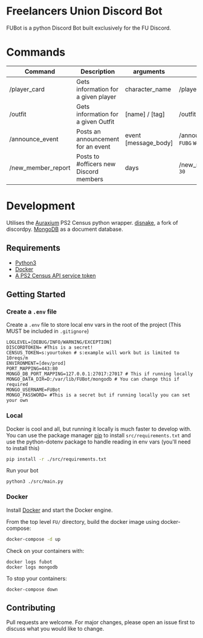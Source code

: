 # Freelancers Union Discord Bot

FUBot is a python Discord Bot built exclusively for the FU Discord.

# Commands

| Command | Description  | arguments  | Example  |
| ------- | --- | --- | --- |
| /player_card | Gets information for a given player | character_name | /player_card `wrel` |
| /outfit | Gets information for a given Outfit | [name] / [tag] | /outfit `FU` |
| /announce_event | Posts an announcement for an event | event [message_body] | /announce_event `FUBG` `We're building!` |
| /new_member_report | Posts to #officers new Discord members | days | /new_member_report `30` |



# Development

Utilises the [Auraxium](https://github.com/leonhard-s/auraxium) PS2 Census python wrapper.
[disnake](https://docs.disnake.dev/en/latest/index.html), a fork of discordpy.
[MongoDB](https://www.mongodb.com/) as a document database.


## Requirements

- [Python3](https://www.python.org/downloads/)
- [Docker](https://docs.docker.com/engine/install/)
- [A PS2 Census API service token](https://census.daybreakgames.com/#service-id)

## Getting Started
### Create a `.env` file

Create a `.env` file to store local env vars in the root of the project (This MUST be included in `.gitignore`)

```
LOGLEVEL=[DEBUG/INFO/WARNING/EXCEPTION]
DISCORDTOKEN= #This is a secret!
CENSUS_TOKEN=s:yourtoken # s:example will work but is limited to 10reqs/m
ENVIRONMENT=[dev/prod]
PORT_MAPPING=443:80
MONGO_DB_PORT_MAPPING=127.0.0.1:27017:27017 # This if running locally
MONGO_DATA_DIR=D:/var/lib/FUBot/mongodb # You can change this if required
MONGO_USERNAME=FUBot
MONGO_PASSWORD= #This is a secret but if running locally you can set your own

```
### Local
Docker is cool and all, but running it locally is much faster to develop with. You can use the package manager [pip](https://pip.pypa.io/en/stable/) to install `src/requirements.txt` and use the python-dotenv package to handle reading in env vars (you'll need to install this)

```bash
pip install -r ./src/requirements.txt
```
Run your bot 
```
python3 ./src/main.py
```
### Docker


Install [Docker](https://docs.docker.com/get-docker/) and start the Docker engine.

From the top level `FU/` directory, build the docker image using docker-compose:
```bash
docker-compose -d up
``` 

Check on your containers with:
```
docker logs fubot
docker logs mongodb
```

To stop your containers:
```
docker-compose down
```

## Contributing
Pull requests are welcome. For major changes, please open an issue first to discuss what you would like to change.